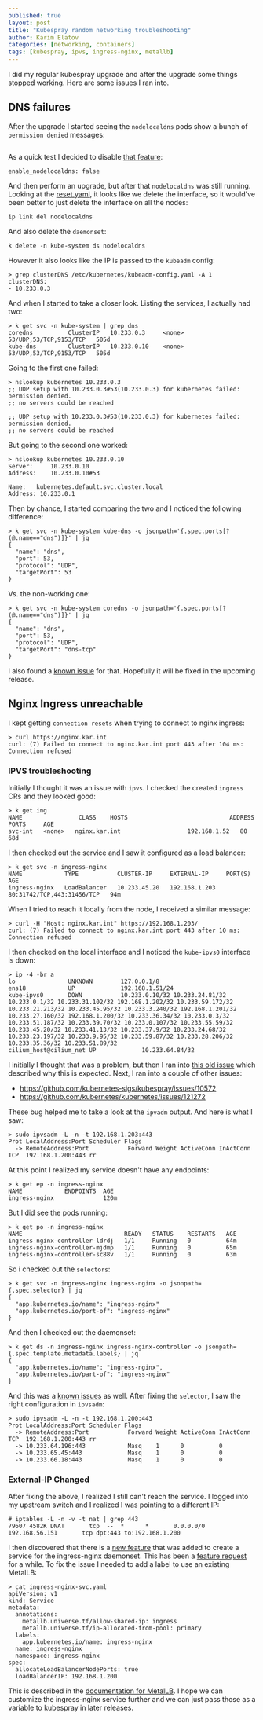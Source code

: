 ```yaml
---
published: true
layout: post
title: "Kubespray random networking troubleshooting"
author: Karim Elatov
categories: [networking, containers]
tags: [kubespray, ipvs, ingress-nginx, metallb]
---
```


I did my regular kubespray upgrade and after the upgrade some things stopped working. Here are some issues I ran into.

## DNS failures

After the upgrade I started seeing the `nodelocaldns` pods show a bunch of `permission denied` messages:

```
```

As a quick test I decided to disable [that feature](https://github.com/kubernetes-sigs/kubespray/blob/master/docs/dns-stack.md#nodelocal-dns-cache):

```
enable_nodelocaldns: false
```

And then perform an upgrade, but after that `nodelocaldns` was still running. Looking at the [reset.yaml](https://github.com/kubernetes-sigs/kubespray/blob/master/roles/reset/tasks/main.yml), it looks like we delete the interface, so it would've been better to just delete the interface on all the nodes:

```
ip link del nodelocaldns
```

And also delete the `daemonset`:

```
k delete -n kube-system ds nodelocaldns
```

However it also looks like the IP is passed to the `kubeadm` config:

```
> grep clusterDNS /etc/kubernetes/kubeadm-config.yaml -A 1
clusterDNS:
- 10.233.0.3
```

And when I started to take a closer look. Listing the services, I actually had two:

```
> k get svc -n kube-system | grep dns
coredns          ClusterIP   10.233.0.3     <none>        53/UDP,53/TCP,9153/TCP   505d
kube-dns         ClusterIP   10.233.0.10    <none>        53/UDP,53/TCP,9153/TCP   505d
```

Going to the first one failed:

```
> nslookup kubernetes 10.233.0.3
;; UDP setup with 10.233.0.3#53(10.233.0.3) for kubernetes failed: permission denied.
;; no servers could be reached

;; UDP setup with 10.233.0.3#53(10.233.0.3) for kubernetes failed: permission denied.
;; no servers could be reached
```

But going to the second one worked:

```
> nslookup kubernetes 10.233.0.10
Server:		10.233.0.10
Address:	10.233.0.10#53

Name:	kubernetes.default.svc.cluster.local
Address: 10.233.0.1
```

Then by chance, I started comparing the two and I noticed the following difference:

```
> k get svc -n kube-system kube-dns -o jsonpath='{.spec.ports[?(@.name=="dns")]}' | jq
{
  "name": "dns",
  "port": 53,
  "protocol": "UDP",
  "targetPort": 53
}
```

Vs. the non-working one:

```
> k get svc -n kube-system coredns -o jsonpath='{.spec.ports[?(@.name=="dns")]}' | jq
{
  "name": "dns",
  "port": 53,
  "protocol": "UDP",
  "targetPort": "dns-tcp"
}
```

I also found a [known issue](https://github.com/kubernetes-sigs/kubespray/issues/10860) for that. Hopefully it will be fixed in the upcoming release.

## Nginx Ingress unreachable
I kept getting `connection resets` when trying to connect to nginx ingress:

```
> curl https://nginx.kar.int
curl: (7) Failed to connect to nginx.kar.int port 443 after 104 ms: Connection refused
```

### IPVS troubleshooting
Initially I thought it was an issue with `ipvs`. I checked the created `ingress` CRs and they looked good:

```
> k get ing
NAME                CLASS    HOSTS                             ADDRESS        PORTS     AGE
svc-int   <none>   nginx.kar.int                   192.168.1.52   80        68d
```

I then checked out the service and I saw it configured as a load balancer:

```
> k get svc -n ingress-nginx
NAME            TYPE           CLUSTER-IP     EXTERNAL-IP     PORT(S)                      AGE
ingress-nginx   LoadBalancer   10.233.45.20   192.168.1.203   80:31742/TCP,443:31456/TCP   94m
```

When I tried to reach it locally from the node, I received a similar message:

```
> curl -H "Host: nginx.kar.int" https://192.168.1.203/
curl: (7) Failed to connect to nginx.kar.int port 443 after 10 ms: Connection refused
```

I then checked on the local interface and I noticed the `kube-ipvs0` interface is down:

```
> ip -4 -br a
lo               UNKNOWN        127.0.0.1/8
ens18            UP             192.168.1.51/24
kube-ipvs0       DOWN           10.233.0.10/32 10.233.24.81/32 10.233.0.1/32 10.233.31.102/32 192.168.1.202/32 10.233.59.172/32 10.233.21.213/32 10.233.45.95/32 10.233.3.240/32 192.168.1.201/32 10.233.27.160/32 192.168.1.200/32 10.233.36.34/32 10.233.0.3/32 10.233.51.187/32 10.233.39.70/32 10.233.0.107/32 10.233.55.59/32 10.233.45.20/32 10.233.41.13/32 10.233.37.9/32 10.233.24.68/32 10.233.23.197/32 10.233.9.95/32 10.233.59.87/32 10.233.28.206/32 10.233.35.36/32 10.233.51.89/32
cilium_host@cilium_net UP             10.233.64.84/32
```

I initially I thought that was a problem, but then I ran into [this old issue](https://github.com/kubernetes/kubernetes/issues/107662#issuecomment-1017894646) which described why this is expected. Next, I ran into a couple of other issues:

- https://github.com/kubernetes-sigs/kubespray/issues/10572
- https://github.com/kubernetes/kubernetes/issues/121272

These bug helped me to take a look at the `ipvadm` output. And here is what I saw:

```
> sudo ipvsadm -L -n -t 192.168.1.203:443
Prot LocalAddress:Port Scheduler Flags
  -> RemoteAddress:Port           Forward Weight ActiveConn InActConn
TCP  192.168.1.200:443 rr
```

At this point I realized my service doesn't have any endpoints:

```
> k get ep -n ingress-nginx
NAME            ENDPOINTS  AGE
ingress-nginx              120m
```

But I did see the pods running:

```
> k get po -n ingress-nginx
NAME                             READY   STATUS    RESTARTS   AGE
ingress-nginx-controller-ldrdj   1/1     Running   0          64m
ingress-nginx-controller-mjdmp   1/1     Running   0          65m
ingress-nginx-controller-sc88v   1/1     Running   0          63m
```

So i checked out the `selectors`:

```
> k get svc -n ingress-nginx ingress-nginx -o jsonpath={.spec.selector} | jq
{
  "app.kubernetes.io/name": "ingress-nginx"
  "app.kubernetes.io/port-of": "ingress-nginx"
}
```

And then I checked out the daemonset:

```
> k get ds -n ingress-nginx ingress-nginx-controller -o jsonpath={.spec.template.metadata.labels} | jq
{
  "app.kubernetes.io/name": "ingress-nginx",
  "app.kubernetes.io/part-of": "ingress-nginx"
}
```
And this was a [known issues](https://github.com/kubernetes-sigs/kubespray/issues/10969) as well. After fixing the `selector`, I saw the right configuration in `ipvsadm`:

```
> sudo ipvsadm -L -n -t 192.168.1.200:443
Prot LocalAddress:Port Scheduler Flags
  -> RemoteAddress:Port           Forward Weight ActiveConn InActConn
TCP  192.168.1.200:443 rr
  -> 10.233.64.196:443            Masq    1      0          0
  -> 10.233.65.45:443             Masq    1      0          0
  -> 10.233.66.18:443             Masq    1      0          0
```

### External-IP Changed
After fixing the above, I realized I still can't reach the service. I logged into my upstream switch and I realized I was pointing to a different IP:

```
# iptables -L -n -v -t nat | grep 443
79607 4582K DNAT       tcp  --  *      *       0.0.0.0/0            192.168.56.151       tcp dpt:443 to:192.168.1.200  
```

I then discovered that there is a [new feature](https://github.com/kubernetes-sigs/kubespray/pull/10925) that was added to create a service for the ingress-nginx daemonset. This has been a [feature request](https://github.com/kubernetes-sigs/kubespray/issues/10373) for a while. To fix the issue I needed to add a label to use an existing MetalLB:

```
> cat ingress-nginx-svc.yaml
apiVersion: v1
kind: Service
metadata:
  annotations:
    metallb.universe.tf/allow-shared-ip: ingress
    metallb.universe.tf/ip-allocated-from-pool: primary
  labels:
    app.kubernetes.io/name: ingress-nginx
  name: ingress-nginx
  namespace: ingress-nginx
spec:
  allocateLoadBalancerNodePorts: true
  loadBalancerIP: 192.168.1.200
```

This is described in the [documentation for MetalLB](https://metallb.universe.tf/usage/#requesting-specific-ips). I hope we can customize the ingress-nginx service further and we can just pass those as a variable to kubespray in later releases.
